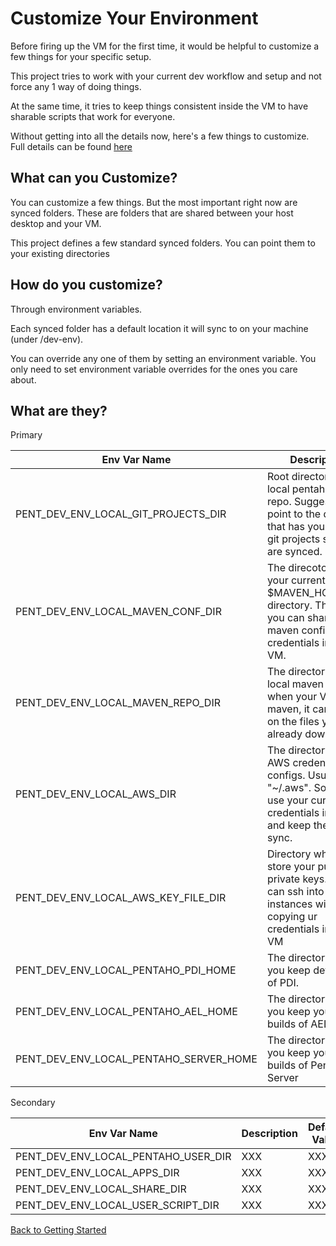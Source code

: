# Customize Your Environment

Before firing up the VM for the first time, it would be helpful to customize a few things for your specific setup.

This project tries to work with your current dev workflow and setup and not force any 1 way of doing things.

At the same time, it tries to keep things consistent inside the VM to have sharable scripts that work for everyone.

Without getting into all the details now, here's a few things to customize.  Full details can be found [here](../vagrant/README.md)

## What can you Customize?

You can customize a few things.  But the most important right now are synced folders.  These are folders that are shared between your host desktop and your VM.  

This project defines a few standard synced folders. You can point them to your existing directories

## How do you customize?

Through environment variables.  

Each synced folder has a default location it will sync to on your machine (under <user-home-dir>/dev-env).  

You can override any one of them by setting an environment variable.  You only need to set environment variable overrides for the ones you care about.

## What are they?

Primary

| Env Var Name | Description  |  Default Value   |
| ------------ | -----------  | ---------------  |
| PENT_DEV_ENV_LOCAL_GIT_PROJECTS_DIR | Root directory of local pentaho git repo.  Suggested to point to the directory that has your current git projects so they are synced.              | ~/dev-env/pentaho/git/ |
| PENT_DEV_ENV_LOCAL_MAVEN_CONF_DIR | The direcotory of your current $MAVEN_HOME/conf directory.  This is so you can share your maven configs / credentials inside VM.              | ~/dev-env/pentaho/maven/conf |
| PENT_DEV_ENV_LOCAL_MAVEN_REPO_DIR | The directory of your local maven repo.  So, when your VM runs maven, it can pick up on the files you already downloaded.              | ~/.m2 |
| PENT_DEV_ENV_LOCAL_AWS_DIR | The directory of your AWS credentials and configs.  Usually "~/.aws".  So you can use your current aws credentials inside VM and keep them in sync.              | ~/.aws     |
| PENT_DEV_ENV_LOCAL_AWS_KEY_FILE_DIR | Directory where you store your public and private keys.  So you can ssh into AWS instances without copying ur credentials inside the VM              | ~/dev-env/pentaho/aws-keys |
| PENT_DEV_ENV_LOCAL_PENTAHO_PDI_HOME | The directory where you keep dev builds of PDI.              | ~/dev-env/pentaho/pdi |
| PENT_DEV_ENV_LOCAL_PENTAHO_AEL_HOME | The directory where you keep your dev builds of AEL              | ~/dev-env/pentaho/ael |
| PENT_DEV_ENV_LOCAL_PENTAHO_SERVER_HOME | The directory where you keep your dev builds of Pentaho Server              | ~/dev-env/pentaho/server |

Secondary

| Env Var Name | Description  |  Default Value   |
| ------------ | -----------  | ---------------  |
| PENT_DEV_ENV_LOCAL_PENTAHO_USER_DIR | XXX              | XXX |
| PENT_DEV_ENV_LOCAL_APPS_DIR | XXX              | XXX |
| PENT_DEV_ENV_LOCAL_SHARE_DIR | XXX              | XXX |
| PENT_DEV_ENV_LOCAL_USER_SCRIPT_DIR | XXX              | XXX |
[Back to Getting Started](getting-started.md)
